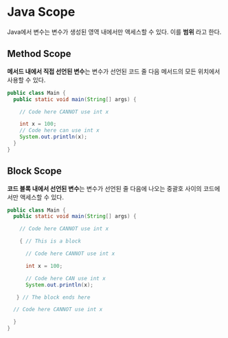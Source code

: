 # Java Scope

Java에서 변수는 변수가 생성된 영역 내에서만 액세스할 수 있다. 이를 **범위** 라고 한다.

## Method Scope

**메서드 내에서 직접 선언된 변수**는 변수가 선언된 코드 줄 다음 메서드의 모든 위치에서 사용할 수 있다.

```java
public class Main {
  public static void main(String[] args) {

    // Code here CANNOT use int x

    int x = 100;
    // Code here can use int x
    System.out.println(x);
  }
}
```
## Block Scope

**코드 블록 내에서 선언된 변수**는 변수가 선언된 줄 다음에 나오는 중괄호 사이의 코드에서만 액세스할 수 있다.

```java
public class Main {
  public static void main(String[] args) {

    // Code here CANNOT use int x

    { // This is a block

      // Code here CANNOT use int x

      int x = 100;

      // Code here CAN use int x
      System.out.println(x);

   } // The block ends here

  // Code here CANNOT use int x

  }
}
```